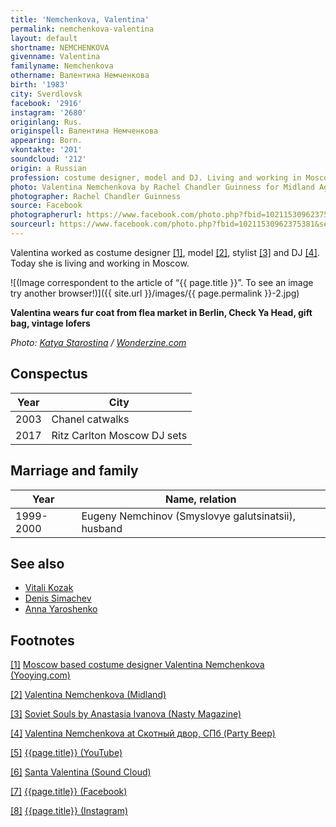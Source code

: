 ```yaml
---
title: 'Nemchenkova, Valentina'
permalink: nemchenkova-valentina
layout: default
shortname: NEMCHENKOVA
givenname: Valentina
familyname: Nemchenkova
othername: Валентина Немченкова
birth: '1983'
city: Sverdlovsk
facebook: '2916'
instagram: '2680'
originlang: Rus.
originspell: Валентина Немченкова
appearing: Born.
vkontakte: '201'
soundcloud: '212'
origin: a Russian
profession: costume designer, model and DJ. Living and working in Moscow
photo: Valentina Nemchenkova by Rachel Chandler Guinness for Midland Agency at China Town, Manhattan, New York City
photographer: Rachel Chandler Guinness
source: Facebook
photographerurl: https://www.facebook.com/photo.php?fbid=10211530962375381&set=a.1644315753467.84893.1404071175&type=3&theater
sourceurl: https://www.facebook.com/photo.php?fbid=10211530962375381&set=a.1644315753467.84893.1404071175&type=3&theater
---
```


Valentina worked as costume designer <span id="a1">[\[1\]](#f1)</span>, model <span id="a2">[\[2\]](#f2)</span>, stylist <span id="a3">[\[3\]](#f3)</span> and DJ <span id="a4">[\[4\]](#f4)</span>. Today she is living and working in Moscow.

![(Image correspondent to the article of “{{ page.title }}”. To see an image try another browser!)]({{ site.url }}/images/{{ page.permalink }}-2.jpg)

**Valentina wears fur coat from flea market in Berlin, Check Ya Head, gift bag, vintage lofers**

*Photo: [Katya Starostina](starostina-katya) / [Wonderzine.com](https://www.wonderzine.com/wonderzine/style/garderob_moda/237403-beautiful-valentina)*

## Conspectus  

|Year|City|
|-|-|
|2003|Chanel catwalks|
|2017|Ritz Carlton Moscow DJ sets|

## Marriage and family  

|Year|Name, relation|
|-|-|
|1999-2000|Eugeny Nemchinov (Smyslovye galutsinatsii), husband|

## See also

+ [Vitali Kozak](kozak-vitali)
+ [Denis Simachev](simachev-denis)
+ [Anna Yaroshenko](yaroshenko-anna)

## Footnotes

[[1]](#a1) <span id="f1"></span> [Moscow based costume designer Valentina Nemchenkova (Yooying.com)](https://www.yooying.com/valentina.nemchenkova)

[[2]](#a2) <span id="f2"></span> [Valentina Nemchenkova (Midland)](http://midland.agency/)

[[3]](#a3) <span id="f3"></span> [Soviet Souls by Anastasia Ivanova (Nasty Magazine)](http://www.nastymagazine.com/fashion/soviet-souls-by-anastasia-ivanova/)

[[4]](#a4) <span id="f4"></span> [Valentina Nemchenkova at Скотный двор, СПб (Party Beep)](https://www.facebook.com/valentina.nemchenkova)

[[5]](#a5) <span id="f5"></span> [{{page.title}} (YouTube)](https://www.youtube.com/channel/UC6M17lpY_HsrWdlHsZlYOpw)

[[6]](#a6) <span id="f6"></span> [Santa Valentina (Sound Cloud)](https://soundcloud.com/santavalentina)

[[7]](#a7) <span id="f7"></span> [{{page.title}} (Facebook)](https://www.facebook.com/valentina.nemchenkova)

[[8]](#a8) <span id="f8"></span> [{{page.title}} (Instagram)](https://www.instagram.com/valentina.nemchenkova/?hl=en)
